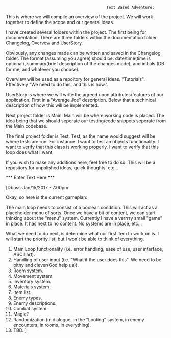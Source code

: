 												Text Based Adventure:




This is where we will compile an overview of the project. We will work together to define the scope and our general ideas.

I have created several folders within the project. The first being for documentation. There are three folders within the documentation folder. Changelog, Overvew and UserStory.

Obviously, any changes made can be written and saved in the Changelog  folder. The format (assuming you agree) should be: date/time(time is optional), summary(brief description of the changes made), and initials (DB for me, and whatever you choose).

Overview will be used as a repoitory for general ideas. "Tutorials". Effectively "We need to do this, and this is how.".

UserStory is where we will write the agreed upon attributes/features of our application. First in a "Average Joe" description. Below that a techinical description of how this will be implemented.


Next project folder is Main. Main will be where working code is placed. The idea being that we should seperate our testing/code snippets seperate from the Main codebase.

The final project folder is Test. Test, as the name would suggest will be where tests are run. For instance. I want to test an objects functionality. I want to verify that this class is working properly. I want to verify that this loop does what I want.




If you wish to make any additions here, feel free to do so. This will be a repository for unpolished ideas, quick thoughts, etc...

*** Enter Text Here ***


[Dbass-Jan/15/2017 - 7:00pm

Okay, so here is the current gameplan:

The main loop needs to consist of a boolean condition. This will act as a placeholder menu of sorts. Once we have a bit of content, we can start thinking about the "menu" system.
Currently I have a verrrry small "game" in place. It has next to no content. No systems are in place, etc...

What we need to do next, is determine what our first item to work on is. I will start the priority list, but I won't be able to think of everything.

1. Main Loop functionality (i.e. error handling, ease of use, user interface, ASCII art).
2. Handling of user input (i.e. "What if the user does this". We need to be pithy and clever(God help us)).
3. Room system.
4. Movement system.
5. Inventory system.
6. Materials system.
7. Item list.
8. Enemy types.
9. Enemy descriptions.
10. Combat system.
11. Magic?
12. Randomization (in dialogue, in the "Looting" system, in enemy encounters, in rooms, in everything).
13. TBD.
]


